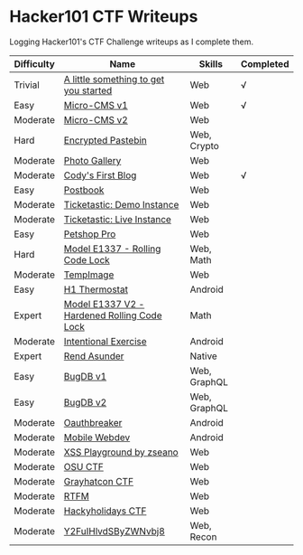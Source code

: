 # Hacker101 CTF Writeups
Logging Hacker101's CTF Challenge writeups as I complete them. 

| Difficulty | Name                                        | Skills       | Completed |
|------------|---------------------------------------------|--------------|-----------|
| Trivial    | [A little something to get you started][1]       | Web          | √         |
| Easy       | [Micro-CMS v1][2]                                | Web          | √         |
| Moderate   | [Micro-CMS v2][3]                                | Web          |           |
| Hard       | [Encrypted Pastebin][4]                          | Web, Crypto  |           |
| Moderate   | [Photo Gallery][5]                               | Web          |           |
| Moderate   | [Cody's First Blog][6]                           | Web          | √         |
| Easy       | [Postbook][7]                                    | Web          |           |
| Moderate   | [Ticketastic: Demo Instance][8]                  | Web          |           |
| Moderate   | [Ticketastic: Live Instance][9]                  | Web          |           |
| Easy       | [Petshop Pro][10]                                | Web          |           |
| Hard       | [Model E1337 - Rolling Code Lock][11]            | Web, Math    |           |
| Moderate   | [TempImage][12]                                  | Web          |           |
| Easy       | [H1 Thermostat][13]                              | Android      |           |
| Expert     | [Model E1337 V2 - Hardened Rolling Code Lock][14]| Math         |           |
| Moderate   | [Intentional Exercise][15]                       | Android      |           |
| Expert     | [Rend Asunder][16]                               | Native       |           |
| Easy       | [BugDB v1][17]                                   | Web, GraphQL |           |
| Easy       | [BugDB v2][18]                                   | Web, GraphQL |           |
| Moderate   | [Oauthbreaker][19]                               | Android      |           |
| Moderate   | [Mobile Webdev][20]                              | Android      |           |
| Moderate   | [XSS Playground by zseano][21]                   | Web          |           |
| Moderate   | [OSU CTF][22]                                    | Web          |           |
| Moderate   | [Grayhatcon CTF][23]                             | Web          |           |
| Moderate   | [RTFM][24]                                       | Web          |           |
| Moderate   | [Hackyholidays CTF][25]                          | Web          |           |
| Moderate   | [Y2FuIHlvdSByZWNvbj8][26]                        | Web, Recon   |           |

[1]: ./1_a_little_something_to_get_you_started/README.md
[2]: ./2_micro-cms_v1/README.md
[3]: ./3_micro-cms_v2/README.md
[4]: ./4_encrypted_pastebin/README.md
[5]: ./5_photo_gallery/README.md
[6]: ./6_codys_first_blog/README.md
[7]: ./7_postbook/README.md
[8]: ./8_ticketastic_demo_instance/README.md
[9]: ./9_ticketastic_live_instance/README.md
[10]: ./10_petshop_pro/README.md
[11]: ./11_model_e1337-rolling_code_lock/README.md
[12]: ./12_tempimage/README.md
[13]: ./13_h1_thermostat/README.md
[14]: ./14_model_e1337_v2-hardened_rolling_code_lock/README.md
[15]: ./15_intentional_exercise/README.md
[16]: ./16_rend_asunder/README.md
[17]: ./17_bugdb_v1/README.md
[18]: ./18_bugdb_v2/README.md
[19]: ./19_oauthbreaker/README.md
[20]: ./20_mobile_webdev/README.md
[21]: ./21_xss_playground_by_zseano/README.md
[22]: ./22_osu_ctf/README.md
[23]: ./23_grayhatcon_ctf/README.md
[24]: ./24_hackyholidays_ctf/README.md
[25]: ./25_rtfm/README.md
[26]: ./26_Y2FuIHlvdSByZWNvbj8/README.md
